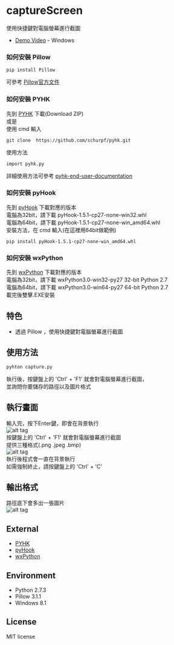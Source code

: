 # captureScreen
使用快捷鍵對電腦螢幕進行截圖
* [Demo Video]() - Windows 

### 如何安裝 Pillow
```
pip install Pillow
```
可參考 [ Pillow官方文件 ]( http://pillow.readthedocs.org/en/3.1.x/index.html ) 

### 如何安裝 PYHK
先到  [PYHK](https://github.com/schurpf/pyhk)  下載(Download ZIP) <br>
或是 <br>
使用 cmd 輸入
```
git clone  https://github.com/schurpf/pyhk.git
```
使用方法
```
import pyhk.py
```
詳細使用方法可參考 [pyhk-end-user-documentation](http://schurpf.com/python/python-hotkey-module/pyhk-end-user-documentation/)

### 如何安裝 pyHook
先到  [pyHook](http://www.lfd.uci.edu/~gohlke/pythonlibs/#pyhook)  下載對應的版本 <br>
電腦為32bit，請下載  pyHook-1.5.1-cp27-none-win32.whl<br>
電腦為64bit，請下載  pyHook-1.5.1-cp27-none-win_amd64.whl<br>
安裝方法，在 cmd 輸入(在這裡用64bit做範例)
```
pip install pyHook-1.5.1-cp27-none-win_amd64.whl
```

### 如何安裝 wxPython
先到  [wxPython](http://www.wxpython.org/download.php)  下載對應的版本  <br>
電腦為32bit，請下載  wxPython3.0-win32-py27	32-bit Python 2.7 <br>
電腦為64bit，請下載  wxPython3.0-win64-py27	64-bit Python 2.7 <br>
載完後雙擊.EXE安裝

## 特色
* 透過 Pillow ，使用快捷鍵對電腦螢幕進行截圖

## 使用方法
```
pyhton capture.py
```
執行後，按鍵盤上的 'Ctrl' + 'F1' 就會對電腦螢幕進行截圖，<br>
並詢問你要儲存的路徑以及圖片格式

## 執行畫面
輸入完，按下Enter鍵，即會在背景執行<br>
![alt tag](http://i.imgur.com/jracczI.jpg)<br>
按鍵盤上的 'Ctrl' + 'F1' 就會對電腦螢幕進行截圖<br>
提供三種格式(.png .jpeg .bmp)<br>
![alt tag](http://i.imgur.com/LKVhUyy.jpg)<br>
執行後程式會一直在背景執行<br>
如需強制終止，請按鍵盤上的 'Ctrl' + 'C'<br>

## 輸出格式
路徑底下會多出一張圖片<br>
![alt tag](http://i.imgur.com/BPXq6Mt.jpg)

## External 
* [PYHK](https://github.com/schurpf/pyhk) 
* [pyHook](http://www.lfd.uci.edu/~gohlke/pythonlibs/#pyhook)
* [wxPython](http://www.wxpython.org/download.php) 

## Environment
* Python 2.7.3
* Pillow 3.1.1
* Windows 8.1

## License
MIT license
